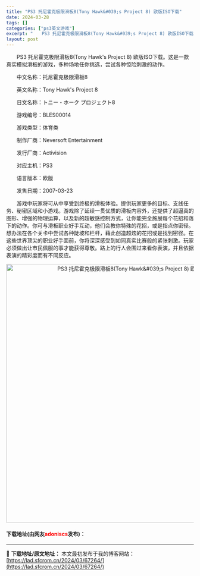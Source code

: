 ```yaml
---
title: "PS3 托尼霍克极限滑板8(Tony Hawk&#039;s Project 8) 欧版ISO下载"
date: 2024-03-28
tags: []
categories: ["ps3英文游戏"]
excerpt: "　　PS3 托尼霍克极限滑板8(Tony Hawk&#039;s Project 8) 欧版ISO下载。这是一款真实模拟滑板的游戏，多种场地任你挑选，尝试各种惊险刺激的动作。 　　中文名称：托尼霍克极限滑板8 　　英文名称：Tony Hawk&#039;s Project 8 　　日文名称：トニー・ホー&hellip;"
layout: post
---
```


 <p>　　PS3 托尼霍克极限滑板8(Tony Hawk&#39;s Project 8) 欧版ISO下载。这是一款真实模拟滑板的游戏，多种场地任你挑选，尝试各种惊险刺激的动作。</p> <p>　　中文名称：托尼霍克极限滑板8</p> <p>　　英文名称：Tony Hawk&#39;s Project 8</p> <p>　　日文名称：トニー・ホーク プロジェクト8</p> <p>　　游戏编号：BLES00014</p> <p>　　游戏类型：体育类</p> <p>　　制作厂商：Neversoft Entertainment</p> <p>　　发行厂商：Activision</p> <p>　　对应主机：PS3</p> <p>　　语言版本：欧版</p> <p>　　发售日期：2007-03-23</p> <p>　　游戏中玩家将可从中享受到终极的滑板体验。提供玩家更多的目标、支线任务、秘密区域和小游戏。游戏除了延续一贯优质的滑板内容外，还提供了超逼真的图形、增强的物理运算，以及新的超敏感控制方式，让你能完全施展每个花招和落下的动作。你可与滑板职业好手互动，他们会教你特殊的花招，或是指点你密径。想办法在各个关卡中尝试各种陡坡和栏杆，藉此创造超炫的花招或是找到密径。在这些世界顶尖的职业好手面前，你将深深感受到如同真实比赛般的紧张刺激。玩家必须做出让市民佩服的事才能获得尊敬。路上的行人会围过来看你表演，并且依据表演的精彩度而有不同反应。</p> <p align="center"><img align="" border="0" src="https://lad.sfcrom.cn/wp-content/uploads/2024/03/20240328_66051d45ef9cc.png" width="696" alt="PS3 托尼霍克极限滑板8(Tony Hawk&amp;#039;s Project 8) 欧版ISO下载" /></p> <p><h4>下载地址(由网友<font color="red">adoniscs</font>发布)：</h4></p> 

---
📖 **下载地址/原文地址：** 本文最初发布于我的博客网站：[https://lad.sfcrom.cn/2024/03/67264/](https://lad.sfcrom.cn/2024/03/67264/)
